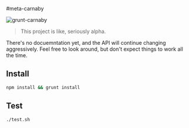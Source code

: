 #meta-carnaby

![grunt-carnaby](https://raw.github.com/elgrancalavera/grunt-carnaby/master/img/carnaby.png)

> This project is like, seriously alpha.

There's no docuemntation yet, and the API will continue changing aggressively. Feel free to look around, but don't expect things to work all the time.

## Install
```bash
npm install && grunt install
```

## Test
```bash
./test.sh
```
